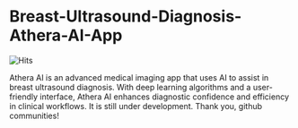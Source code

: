 # Breast-Ultrasound-Diagnosis-Athera-AI-App
![Hits](https://hits.seeyoufarm.com/api/count/incr/badge.svg?url=https://github.com/MahmudulHasan11085/Breast-Ultrasound-Diagnosis-Athera-AI-App)

Athera AI is an advanced medical imaging app that uses AI to assist in breast ultrasound diagnosis. With deep learning algorithms and a user-friendly interface, Athera AI enhances diagnostic confidence and efficiency in clinical workflows.
It is still under development.
Thank you, github communities!
